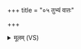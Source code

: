 +++
title = "०५ तुभ्यं वातः"

+++
<details><summary>मूलम् (VS)</summary>

तुभ्यं॒ वातः॑ पवतां मात॒रिश्वा॒ तुभ्यं॑ वर्षन्त्व॒मृता॒न्यापः॑।  
सूर्य॑स्ते त॒न्वे॒३॒॑ शं त॑पाति॒ त्वां मृ॒त्युर्द॑यतां॒ मा प्र मे॑ष्ठाः ॥
</details>